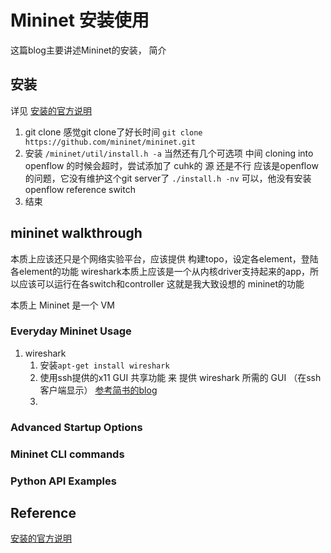 # Mininet 安装使用
这篇blog主要讲述Mininet的安装， 简介

## 安装
详见 [安装的官方说明](http://mininet.org/download/)
1. git clone   感觉git clone了好长时间
`git clone https://github.com/mininet/mininet.git`
2. 安装 
`/mininet/util/install.h -a`   当然还有几个可选项
中间 cloning into openflow 的时候会超时，尝试添加了 cuhk的 源 还是不行
应该是openflow的问题，它没有维护这个git server了 
`./install.h -nv` 可以，他没有安装openflow reference switch 
3. 结束

## mininet walkthrough   
本质上应该还只是个网络实验平台，应该提供 构建topo，设定各element，登陆各element的功能
wireshark本质上应该是一个从内核driver支持起来的app，所以应该可以运行在各switch和controller   这就是我大致设想的 mininet的功能

本质上 Mininet 是一个 VM 

### Everyday Mininet Usage
1. wireshark
	1. 安装`apt-get install wireshark` 
	2. 使用ssh提供的x11 GUI 共享功能 来 提供 wireshark 所需的 GUI （在ssh客户端显示）
	[参考简书的blog](http://www.jianshu.com/p/400d4430a74a) 
	3. 


### Advanced Startup Options
### Mininet CLI commands
### Python API Examples



## Reference
[安装的官方说明](http://mininet.org/download/)
